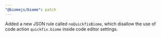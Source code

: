 ```yaml
---
"@biomejs/biome": patch
---
```


Added a new JSON rule called `noQuickfixBiome`, which disallow the use of code action `quickfix.biome` inside code editor settings.

